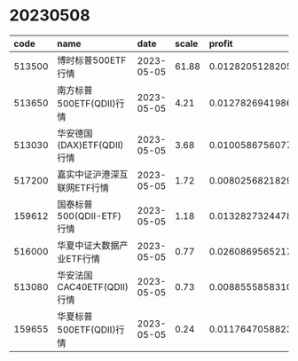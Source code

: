 # 20230508
 | code | name | date | scale | profit | success_rate | pred | 
 | :----- | :----- | :----- | :----- | :----- | :----- | :----- | 
 | 513500 | 博时标普500ETF行情 | 2023-05-05 | 61.88 | 0.012820512820512747 | 0.6136363636363636 | 1 | 
 | 513650 | 南方标普500ETF(QDII)行情 | 2023-05-05 | 4.21 | 0.012782694198623525 | 1.0 | 1 | 
 | 513030 | 华安德国(DAX)ETF(QDII)行情 | 2023-05-05 | 3.68 | 0.01005867560771166 | 0.68 | 1 | 
 | 517200 | 嘉实中证沪港深互联网ETF行情 | 2023-05-05 | 1.72 | 0.008025682182985562 | 0.6363636363636364 | 1 | 
 | 159612 | 国泰标普500(QDII-ETF)行情 | 2023-05-05 | 1.18 | 0.013282732447817427 | 0.6666666666666666 | 1 | 
 | 516000 | 华夏中证大数据产业ETF行情 | 2023-05-05 | 0.77 | 0.026086956521739264 | 0.6666666666666666 | 1 | 
 | 513080 | 华安法国CAC40ETF(QDII)行情 | 2023-05-05 | 0.73 | 0.008855585831062754 | 0.7894736842105263 | 1 | 
 | 159655 | 华夏标普500ETF(QDII)行情 | 2023-05-05 | 0.24 | 0.011764705882352951 | 1.0 | 1 | 
